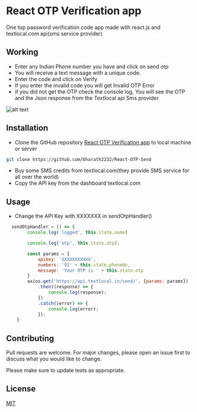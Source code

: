 # React OTP  Verification app

One top password verification code app made with react.js and textlocal.com api(sms service provider)

## Working
* Enter any Indian Phone number you have and click on send otp 
* You will receive a text message with a unique code.
* Enter the code and click on Verify 
* If you enter the invalid code  you will get Invalid OTP Error
* if you did not get the OTP check the console log, You will see the OTP and the Json response from the Textlocal api Sms provider
 
![alt text](https://labs.bharath.fr/reactotp.gif)



## Installation

* Clone the GitHub repository [React OTP Verification app](https://github.com/bharath2232/React_Native-France-Shipping/) to local machine or server
```bash
git clone https://github.com/bharath2232/React-OTP-Send
```
* Buy some SMS credits from textlocal.com(they provide SMS service for all over the world)
* Copy the API key from the dashboard textlocal.com

## Usage
* Change the API Key with XXXXXXX in sendOtpHandler() 

```javascript
  sendOtpHandler = () => {
        console.log('logged', this.state.name)

        console.log('otp', this.state.otp);

        const params = {
            apikey: 'XXXXXXXXXXX',
            numbers: '91' + this.state.phoneNo,
            message: 'Your OTP is ' + this.state.otp
        }
        axios.get('https://api.textlocal.in/send/', {params: params})
            .then((response) => {
                console.log(response);
            })
            .catch((error) => {
                console.log(error);
            });
    }
```

## Contributing
Pull requests are welcome. For major changes, please open an issue first to discuss what you would like to change.

Please make sure to update tests as appropriate.

## License
[MIT](https://choosealicense.com/licenses/mit/)
